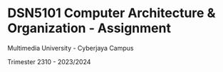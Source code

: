 # DSN5101 Computer Architecture & Organization - Assignment

Multimedia University - Cyberjaya Campus

Trimester 2310 - 2023/2024
